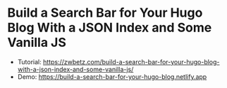 # Build a Search Bar for Your Hugo Blog With a JSON Index and Some Vanilla JS

- Tutorial: <https://zwbetz.com/build-a-search-bar-for-your-hugo-blog-with-a-json-index-and-some-vanilla-js/>
- Demo: <https://build-a-search-bar-for-your-hugo-blog.netlify.app>
